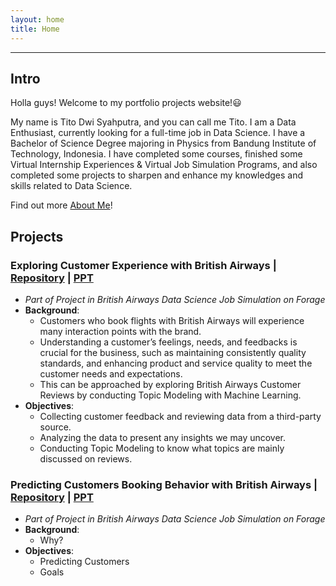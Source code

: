 ```yaml
---
layout: home
title: Home
---
```


---

## **Intro**
Holla guys! Welcome to my portfolio projects website!😃

My name is Tito Dwi Syahputra, and you can call me Tito. I am a Data Enthusiast, currently looking for a full-time job in Data Science. I have a Bachelor of Science Degree majoring in Physics from Bandung Institute of Technology, Indonesia. I have completed some courses, finished some Virtual Internship Experiences & Virtual Job Simulation Programs, and also completed some projects to sharpen and enhance my knowledges and skills related to Data Science. 

Find out more [About Me](./about.html)!

## **Projects**
### **Exploring Customer Experience with British Airways** | [Repository](www.google.com) | [PPT]() 
- *Part of Project in British Airways Data Science Job Simulation on Forage*
- **Background**:
   - Customers who book flights with British Airways will experience many interaction points with the brand.
   - Understanding  a customer’s feelings, needs, and feedbacks is crucial for the business, such as maintaining consistently quality standards, and enhancing product and service quality to meet the customer needs and expectations.
   - This can be approached by exploring British Airways Customer Reviews by conducting Topic Modeling with Machine Learning.
- **Objectives**:
    - Collecting customer feedback and reviewing data from a third-party source.
    - Analyzing the data to present any insights we may uncover.
    - Conducting Topic Modeling to know what topics are mainly discussed on reviews.

### **Predicting Customers Booking Behavior with British Airways** | [Repository](www.google.com) | [PPT]() 
- *Part of Project in British Airways Data Science Job Simulation on Forage*
- **Background**:
   - Why?
- **Objectives**:
   - Predicting Customers
   - Goals
